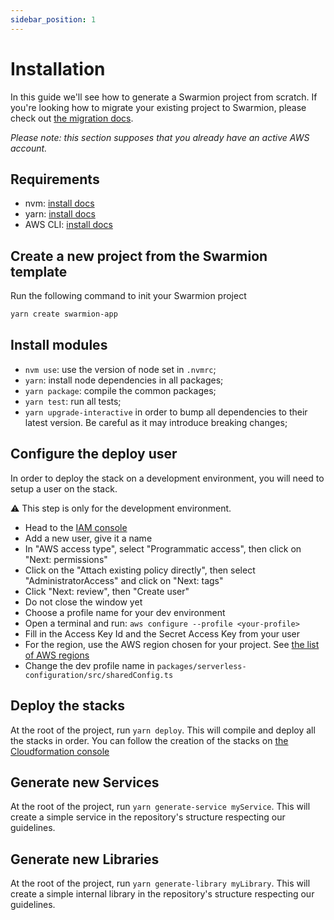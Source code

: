 ```yaml
---
sidebar_position: 1
---
```


# Installation

In this guide we'll see how to generate a Swarmion project from scratch. If you're looking how to migrate your existing project to Swarmion, please check out [the migration docs](../migrating).

_Please note: this section supposes that you already have an active AWS account._

## Requirements

- nvm: [install docs](https://github.com/nvm-sh/nvm#installing-and-updating)
- yarn: [install docs](https://yarnpkg.com/getting-started/install)
- AWS CLI: [install docs](https://docs.aws.amazon.com/cli/latest/userguide/install-cliv2.html)

## Create a new project from the Swarmion template

Run the following command to init your Swarmion project

```bash
yarn create swarmion-app
```

## Install modules

- `nvm use`: use the version of node set in `.nvmrc`;
- `yarn`: install node dependencies in all packages;
- `yarn package`: compile the common packages;
- `yarn test`: run all tests;
- `yarn upgrade-interactive` in order to bump all dependencies to their latest version. Be careful as it may introduce breaking changes;

## Configure the deploy user

In order to deploy the stack on a development environment, you will need to setup a user on the stack.

⚠️ This step is only for the development environment.

- Head to the [IAM console](https://console.aws.amazon.com/iamv2/home?#/users)
- Add a new user, give it a name
- In "AWS access type", select "Programmatic access", then click on "Next: permissions"
- Click on the "Attach existing policy directly", then select "AdministratorAccess" and click on "Next: tags"
- Click "Next: review", then "Create user"
- Do not close the window yet
- Choose a profile name for your dev environment
- Open a terminal and run: `aws configure --profile <your-profile>`
- Fill in the Access Key Id and the Secret Access Key from your user
- For the region, use the AWS region chosen for your project. See [the list of AWS regions](https://aws.amazon.com/about-aws/global-infrastructure/regions_az/)
- Change the dev profile name in `packages/serverless-configuration/src/sharedConfig.ts`

## Deploy the stacks

At the root of the project, run `yarn deploy`. This will compile and deploy all the stacks in order.
You can follow the creation of the stacks on [the Cloudformation console](https://console.aws.amazon.com/cloudformation/home)

## Generate new Services

At the root of the project, run `yarn generate-service myService`. This will create a simple service in the repository's structure respecting our guidelines.

## Generate new Libraries

At the root of the project, run `yarn generate-library myLibrary`. This will create a simple internal library in the repository's structure respecting our guidelines.
